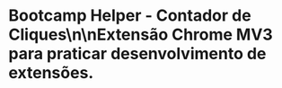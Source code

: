 # Bootcamp Helper - Contador de Cliques\n\nExtensão Chrome MV3 para praticar desenvolvimento de extensões.